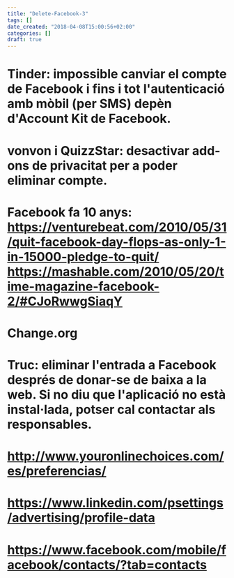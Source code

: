 ```yaml
---
title: "Delete-Facebook-3"
tags: []
date_created: "2018-04-08T15:00:56+02:00"
categories: []
draft: true
---
```

# Tinder: impossible canviar el compte de Facebook i fins i tot l'autenticació amb mòbil (per SMS) depèn d'Account Kit de Facebook.
# vonvon i QuizzStar: desactivar add-ons de privacitat per a poder eliminar compte.
# Facebook fa 10 anys: https://venturebeat.com/2010/05/31/quit-facebook-day-flops-as-only-1-in-15000-pledge-to-quit/ https://mashable.com/2010/05/20/time-magazine-facebook-2/#CJoRwwgSiaqY
# Change.org
# Truc: eliminar l'entrada a Facebook **després** de donar-se de baixa a la web. Si no diu que l'aplicació **no** està instal·lada, potser cal contactar als responsables.
# http://www.youronlinechoices.com/es/preferencias/
# https://www.linkedin.com/psettings/advertising/profile-data
# https://www.facebook.com/mobile/facebook/contacts/?tab=contacts
